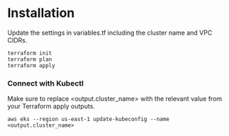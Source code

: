 # Installation

Update the settings in variables.tf including the cluster name and VPC CIDRs.

```
terraform init
terraform plan
terraform apply
```

### Connect with Kubectl

Make sure to replace <output.cluster_name> with the relevant value from your Terraform apply outputs.


```
aws eks --region us-east-1 update-kubeconfig --name <output.cluster_name>
```

